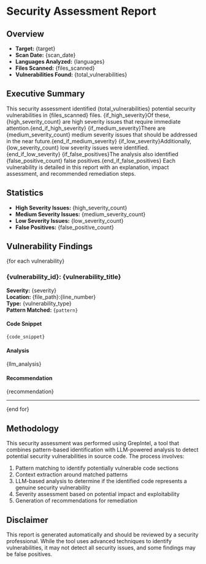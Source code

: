 # Security Assessment Report

## Overview
- **Target:** {target}
- **Scan Date:** {scan_date}
- **Languages Analyzed:** {languages}
- **Files Scanned:** {files_scanned}
- **Vulnerabilities Found:** {total_vulnerabilities}

## Executive Summary
This security assessment identified {total_vulnerabilities} potential security vulnerabilities in {files_scanned} files.
{if_high_severity}Of these, {high_severity_count} are high severity issues that require immediate attention.{end_if_high_severity}
{if_medium_severity}There are {medium_severity_count} medium severity issues that should be addressed in the near future.{end_if_medium_severity}
{if_low_severity}Additionally, {low_severity_count} low severity issues were identified.{end_if_low_severity}
{if_false_positives}The analysis also identified {false_positive_count} false positives.{end_if_false_positives}
Each vulnerability is detailed in this report with an explanation, impact assessment, and recommended remediation steps.

## Statistics
- **High Severity Issues:** {high_severity_count}
- **Medium Severity Issues:** {medium_severity_count}
- **Low Severity Issues:** {low_severity_count}
- **False Positives:** {false_positive_count}

## Vulnerability Findings

{for each vulnerability}
### {vulnerability_id}: {vulnerability_title}
**Severity:** {severity}  
**Location:** {file_path}:{line_number}  
**Type:** {vulnerability_type}  
**Pattern Matched:** `{pattern}`

#### Code Snippet
```{language}
{code_snippet}
```

#### Analysis
{llm_analysis}

#### Recommendation
{recommendation}

---
{end for}

## Methodology
This security assessment was performed using GrepIntel, a tool that combines pattern-based identification with LLM-powered analysis to detect potential security vulnerabilities in source code. The process involves:

1. Pattern matching to identify potentially vulnerable code sections
2. Context extraction around matched patterns
3. LLM-based analysis to determine if the identified code represents a genuine security vulnerability
4. Severity assessment based on potential impact and exploitability
5. Generation of recommendations for remediation

## Disclaimer
This report is generated automatically and should be reviewed by a security professional. While the tool uses advanced techniques to identify vulnerabilities, it may not detect all security issues, and some findings may be false positives.
